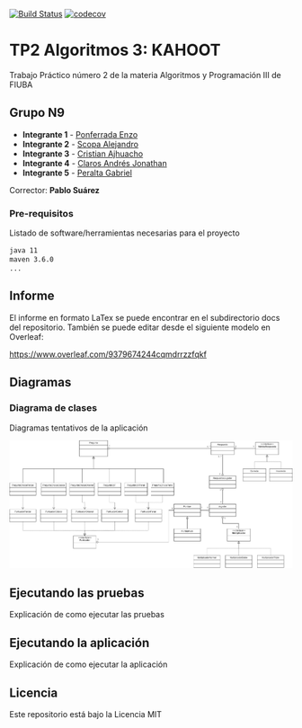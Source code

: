 [![Build Status](https://travis-ci.org/enzoponf3/TP2-Kahoot.svg?branch=master)](https://travis-ci.org/enzoponf3/TP2-Kahoot) [![codecov](https://codecov.io/gh/enzoponf3/TP2-Kahoot/branch/master/graph/badge.svg)](https://codecov.io/gh/enzoponf3/TP2-Kahoot)

# TP2 Algoritmos 3: KAHOOT

Trabajo Práctico número 2 de la materia Algoritmos y Programación III de FIUBA

## Grupo N9

* **Integrante 1** - [Ponferrada Enzo](https://github.com/enzoponf3)
* **Integrante 2** - [Scopa Alejandro](https://github.com/integrante2)
* **Integrante 3** - [Cristian Ajhuacho](https://github.com/Cristian-AC)
* **Integrante 4** - [Claros Andrés Jonathan](https://github.com/andyclaros)
* **Integrante 5** - [Peralta Gabriel](https://github.com/gabandsof)

Corrector: **Pablo Suárez**

### Pre-requisitos

Listado de software/herramientas necesarias para el proyecto

```
java 11
maven 3.6.0
...
```

## Informe

El informe en formato LaTex se puede encontrar en el subdirectorio docs del repositorio.
También se puede editar desde el siguiente modelo en Overleaf:

https://www.overleaf.com/9379674244cqmdrrzzfqkf


## Diagramas

### Diagrama de clases

Diagramas tentativos de la aplicación

![Diagrama de clases](/src/informe/img/clases.jpg)

## Ejecutando las pruebas

Explicación de como ejecutar las pruebas

## Ejecutando la aplicación

Explicación de como ejecutar la aplicación

## Licencia

Este repositorio está bajo la Licencia MIT
